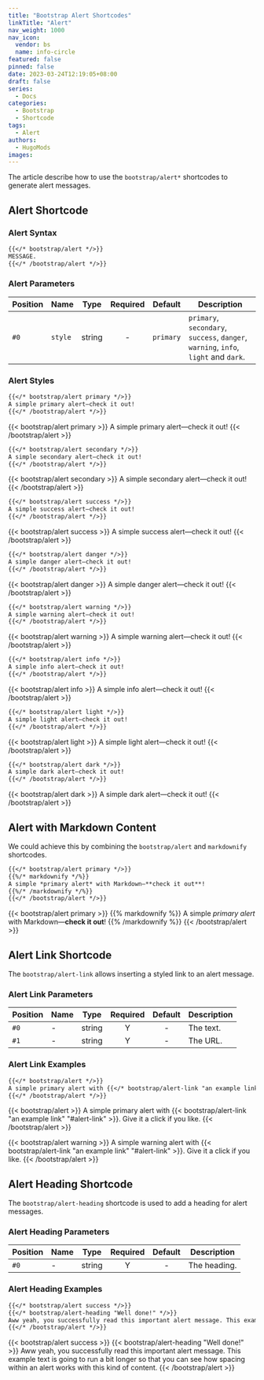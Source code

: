 ```yaml
---
title: "Bootstrap Alert Shortcodes"
linkTitle: "Alert"
nav_weight: 1000
nav_icon:
  vendor: bs
  name: info-circle
featured: false
pinned: false
date: 2023-03-24T12:19:05+08:00
draft: false
series:
  - Docs
categories:
  - Bootstrap
  - Shortcode
tags:
  - Alert
authors:
  - HugoMods
images:
---
```


The article describe how to use the `bootstrap/alert*` shortcodes to generate alert messages.

<!--more-->

## Alert Shortcode

### Alert Syntax

```markdown
{{</* bootstrap/alert */>}}
MESSAGE.
{{</* /bootstrap/alert */>}}
```

### Alert Parameters

| Position | Name | Type | Required | Default | Description |
| -------- | ---- | ---- | :------: | :-----: | ----------- |
| `#0` | `style` | string | - | `primary` | `primary`, `secondary`, `success`, `danger`, `warning`, `info`, `light` and `dark`. |

### Alert Styles

```markdown
{{</* bootstrap/alert primary */>}}
A simple primary alert—check it out!
{{</* /bootstrap/alert */>}}
```

{{< bootstrap/alert primary >}}
A simple primary alert—check it out!
{{< /bootstrap/alert >}}

```markdown
{{</* bootstrap/alert secondary */>}}
A simple secondary alert—check it out!
{{</* /bootstrap/alert */>}}
```

{{< bootstrap/alert secondary >}}
A simple secondary alert—check it out!
{{< /bootstrap/alert >}}

```markdown
{{</* bootstrap/alert success */>}}
A simple success alert—check it out!
{{</* /bootstrap/alert */>}}
```

{{< bootstrap/alert success >}}
A simple success alert—check it out!
{{< /bootstrap/alert >}}

```markdown
{{</* bootstrap/alert danger */>}}
A simple danger alert—check it out!
{{</* /bootstrap/alert */>}}
```

{{< bootstrap/alert danger >}}
A simple danger alert—check it out!
{{< /bootstrap/alert >}}

```markdown
{{</* bootstrap/alert warning */>}}
A simple warning alert—check it out!
{{</* /bootstrap/alert */>}}
```

{{< bootstrap/alert warning >}}
A simple warning alert—check it out!
{{< /bootstrap/alert >}}

```markdown
{{</* bootstrap/alert info */>}}
A simple info alert—check it out!
{{</* /bootstrap/alert */>}}
```

{{< bootstrap/alert info >}}
A simple info alert—check it out!
{{< /bootstrap/alert >}}

```markdown
{{</* bootstrap/alert light */>}}
A simple light alert—check it out!
{{</* /bootstrap/alert */>}}
```

{{< bootstrap/alert light >}}
A simple light alert—check it out!
{{< /bootstrap/alert >}}

```markdown
{{</* bootstrap/alert dark */>}}
A simple dark alert—check it out!
{{</* /bootstrap/alert */>}}
```

{{< bootstrap/alert dark >}}
A simple dark alert—check it out!
{{< /bootstrap/alert >}}

## Alert with Markdown Content

We could achieve this by combining the `bootstrap/alert` and `markdownify` shortcodes.

```markdown
{{</* bootstrap/alert primary */>}}
{{%/* markdownify */%}}
A simple *primary alert* with Markdown—**check it out**!
{{%/* /markdownify */%}}
{{</* /bootstrap/alert */>}}
```

{{< bootstrap/alert primary >}}
{{% markdownify %}}
A simple *primary alert* with Markdown—**check it out**!
{{% /markdownify %}}
{{< /bootstrap/alert >}}

## Alert Link Shortcode

The `bootstrap/alert-link` allows inserting a styled link to an alert message.

### Alert Link Parameters

| Position | Name | Type | Required | Default | Description |
| -------- | ---- | ---- | :------: | :-----: | ----------- |
| `#0` | - | string | Y  | - | The text. |
| `#1` | - | string | Y  | - | The URL. |

### Alert Link Examples

```markdown
{{</* bootstrap/alert */>}}
A simple primary alert with {{</* bootstrap/alert-link "an example link" "#alert-link" */>}}. Give it a click if you like.
{{</* /bootstrap/alert */>}}
```

{{< bootstrap/alert >}}
A simple primary alert with {{< bootstrap/alert-link "an example link" "#alert-link" >}}. Give it a click if you like.
{{< /bootstrap/alert >}}

{{< bootstrap/alert warning >}}
A simple warning alert with {{< bootstrap/alert-link "an example link" "#alert-link" >}}. Give it a click if you like.
{{< /bootstrap/alert >}}

## Alert Heading Shortcode

The `bootstrap/alert-heading` shortcode is used to add a heading for alert messages.

### Alert Heading Parameters

| Position | Name | Type | Required | Default | Description |
| -------- | ---- | ---- | :------: | :-----: | ----------- |
| `#0` | - | string | Y  | - | The heading. |

### Alert Heading Examples

```markdown
{{</* bootstrap/alert success */>}}
{{</* bootstrap/alert-heading "Well done!" */>}}
Aww yeah, you successfully read this important alert message. This example text is going to run a bit longer so that you can see how spacing within an alert works with this kind of content.
{{</* /bootstrap/alert */>}}
```

{{< bootstrap/alert success >}}
{{< bootstrap/alert-heading "Well done!" >}}
Aww yeah, you successfully read this important alert message. This example text is going to run a bit longer so that you can see how spacing within an alert works with this kind of content.
{{< /bootstrap/alert >}}
